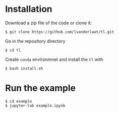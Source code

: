 # Installation

Download a zip file of the code or clone it:

    $ git clone https://github.com/lvanderlaat/tl.git
    
Go in the repository directory

    $ cd tl

Create `conda` environmnet and install the `tl` with
    
    $ bash install.sh

# Run the example

    $ cd example
    $ jupyter-lab example.ipynb

